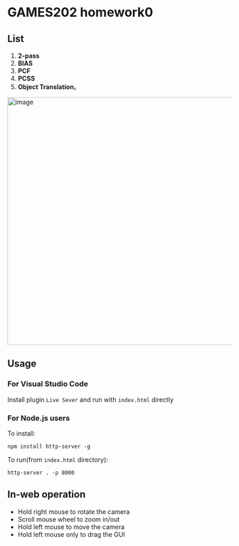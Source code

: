# GAMES202 homework0

## List

1. **2-pass**
2. **BIAS**
3. **PCF**
4. **PCSS**
5. **Object Translation**。

<img width="557" alt="image" src="https://github.com/Remyuu/GAMES202-HW1/assets/64857501/53bbe6e5-c5ca-47ab-8f15-301019723166">



## Usage

### For Visual Studio Code
Install plugin `Live Sever` and run with `index.html` directly

### For Node.js users
To install:
```
npm install http-server -g
```
To run(from `index.html` directory):
```
http-server . -p 8000
```

## In-web operation
- Hold right mouse to rotate the camera
- Scroll mouse wheel to zoom in/out
- Hold left mouse to move the camera
- Hold left mouse only to drag the GUI
